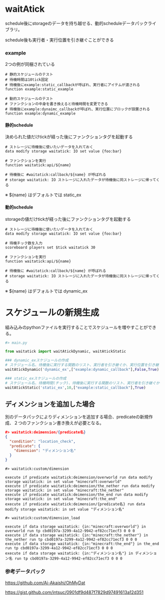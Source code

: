 # waitAtick
schedule後にstorageのデータを持ち越せる、動的scheduleデータパックライブラリ。

schedule後も実行者・実行位置を引き継ぐことができる

### example
2つの例が同梱されている
```mcfunction
# 静的スケジュールのテスト
# 待機時間は10tick固定
# 待機後にexample:static_callbackが呼ばれ、実行者にアイテムが渡される
function example:static_example
```
```mcfunction
# 動的スケジュールのテスト
# ファンクションの中身を書き換えると待機時間を変更できる
# 待機後にexample:dynaimc_callbackが呼ばれ、実行位置にブロックが設置される
function example:dynamic_example
```

#### 静的schedule
決められた値だけtickが経った後にファンクションタグを起動する

```mcfunction
# ストレージに待機後に使いたいデータを入れておく
data modify storage waitatick: IO set value {foo:bar}

# ファンクションを実行
function waitatick:api/${name}

# 待機後に #waitatick:callback/${name} が呼ばれる
# storage waitatick: IO ストレージに入れたデータが待機後に同ストレージに帰ってくる
```
※ ${name} はデフォルトでは static_ex

#### 動的schedule
storageの値だけtickが経った後にファンクションタグを起動する

```mcfunction
# ストレージに待機後に使いたいデータを入れておく
data modify storage waitatick: IO set value {foo:bar}

# 待機チック数を入力
scoreboard players set $tick waitatick 30

# ファンクションを実行
function waitatick:api/${name}

# 待機後に #waitatick:callback/${name} が呼ばれる
# storage waitatick: IO ストレージに入れたデータが待機後に同ストレージに帰ってくる
```
※ ${name} はデフォルトでは dynamic_ex


# スケジュールの新規生成

組み込みのpythonファイルを実行することでスケジュールを増やすことができる。

```Python
#> main.py

from waitatick import waitAtickDynamic, waitAtickStatic

### dynamic_exスケジュールの作成
# スケジュール名、待機後に実行する関数のリスト、実行者を引き継ぐか、実行位置を引き継ぐかを引数に取る
waitAtickDynamic('dynamic_ex',["example:dynamic_callback"],False,True)

### static_exスケジュールの作成
# スケジュール名、待機時間(チック)、待機後に実行する関数のリスト、実行者を引き継ぐか、実行位置を引き継ぐかを引数に取る
waitAtickStatic('static_ex',10,["example:static_callback"],True)
```

## ディメンションを追加した場合
別のデータパックによりディメンションを追加する場合、predicateの新規作成、２つのファンクション書き換えが必要となる。

```json
#> waitatick:deimension/{predicate名}
{
  "condition": "location_check",
  "predicate": {
    "dimension": "ディメンション名" 
  }
}
```

```mcfunction
#> waitatick:custom/dimension

execute if predicate waitatick:deimension/overworld run data modify storage waitatick: in set value "minecraft:overworld"
execute if predicate waitatick:deimension/the_nether run data modify storage waitatick: in set value "minecraft:the_nether"
execute if predicate waitatick:deimension/the_end run data modify storage waitatick: in set value "minecraft:the_end"
execute if predicate waitatick:deimension/{predicate名} run data modify storage waitatick: in set value "ディメンション名"
```

```mcfunction
#> waitatick:custom/dimension_load

execute if data storage waitatick: {in:"minecraft:overworld"} in overworld run tp cbd0197a-3299-4a12-9942-ef82cc71ecf3 0 0 0
execute if data storage waitatick: {in:"minecraft:the_nether"} in the_nether run tp cbd0197a-3299-4a12-9942-ef82cc71ecf3 0 0 0
execute if data storage waitatick: {in:"minecraft:the_end"} in the_end run tp cbd0197a-3299-4a12-9942-ef82cc71ecf3 0 0 0
execute if data storage waitatick: {in:"ディメンション名"} in ディメンション名 run tp cbd0197a-3299-4a12-9942-ef82cc71ecf3 0 0 0

```

### 参考データパック

https://github.com/Ai-Akaishi/OhMyDat

https://gist.github.com/intsuc/0901df9d487f7829d97491613a12d351
